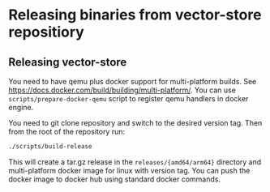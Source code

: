 # Releasing binaries from vector-store repositiory

## Releasing vector-store

You need to have qemu plus docker support for multi-platform builds. See
https://docs.docker.com/build/building/multi-platform/. You can use
`scripts/prepare-docker-qemu` script to register qemu handlers in docker
engine.

You need to git clone repository and switch to the desired version tag. Then
from the root of the repository run:

```bash
./scripts/build-release
```

This will create a tar.gz release in the `releases/{amd64/arm64}` directory and
multi-platform docker image for linux with version tag. You can push the docker
image to docker hub using standard docker commands.


